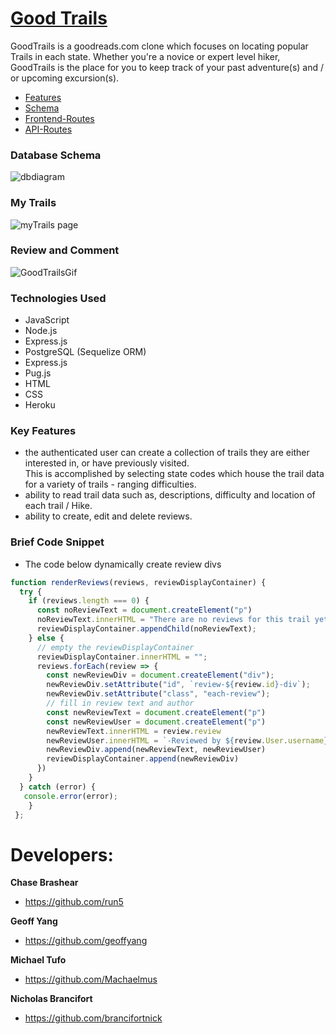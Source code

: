 
# [Good Trails](https://goodtrailss-aa-11462f77aa53.herokuapp.com/)
GoodTrails is a goodreads.com clone which focuses on locating popular Trails in each state. Whether you're a novice or expert level hiker, GoodTrails is the place for you to keep track of your past adventure(s) and / or upcoming excursion(s).

  * [Features](https://github.com/Run5/GoodTrails/wiki/Features)
  * [Schema](https://github.com/Run5/GoodTrails/wiki/Database-Schema)
  * [Frontend-Routes](https://github.com/Run5/GoodTrails/wiki/Frontend-Routes)
  * [API-Routes](https://github.com/Run5/GoodTrails/wiki/API-Documentation)

### Database Schema
![dbdiagram](https://user-images.githubusercontent.com/65651149/120942110-a2c3e880-c6f4-11eb-9f4b-51467dcd920b.png)

### My Trails
![myTrails page](https://user-images.githubusercontent.com/65651149/120942182-31386a00-c6f5-11eb-9dfa-1c517e86057c.jpg)

### Review and Comment
![GoodTrailsGif](https://user-images.githubusercontent.com/65651149/120942218-6f358e00-c6f5-11eb-8bd6-d3f920c2c1da.gif)

 ### Technologies Used
 * JavaScript
 * Node.js
 * Express.js
 * PostgreSQL (Sequelize ORM)
 * Express.js
 * Pug.js
 * HTML
 * CSS
 * Heroku


 ### Key Features
   * the authenticated user can create a collection of trails they are either interested in, or have previously visited.  
     This is accomplished by selecting state codes which house the trail data for a variety of trails - ranging difficulties.
   * ability to read trail data such as, descriptions, difficulty and location of each trail / Hike.
   * ability to create, edit and delete reviews.

 ### Brief Code Snippet
  * The code below dynamically create review divs
  ```javascript
  function renderReviews(reviews, reviewDisplayContainer) {
    try {
      if (reviews.length === 0) {
        const noReviewText = document.createElement("p")
        noReviewText.innerHTML = "There are no reviews for this trail yet"
        reviewDisplayContainer.appendChild(noReviewText);
      } else {
        // empty the reviewDisplayContainer
        reviewDisplayContainer.innerHTML = "";
        reviews.forEach(review => {
          const newReviewDiv = document.createElement("div");
          newReviewDiv.setAttribute("id", `review-${review.id}-div`);
          newReviewDiv.setAttribute("class", "each-review");
          // fill in review text and author
          const newReviewText = document.createElement("p")
          const newReviewUser = document.createElement("p")
          newReviewText.innerHTML = review.review
          newReviewUser.innerHTML = `-Reviewed by ${review.User.username}`
          newReviewDiv.append(newReviewText, newReviewUser)
          reviewDisplayContainer.append(newReviewDiv)
        })
      }
    } catch (error) {
     console.error(error);
      }
   };
  ```
# Developers:

 **Chase Brashear**
  * https://github.com/run5

 **Geoff Yang**
  * https://github.com/geoffyang

 **Michael Tufo**
  * https://github.com/Machaelmus

 **Nicholas Brancifort**
  * https://github.com/brancifortnick
